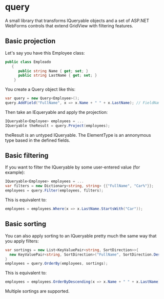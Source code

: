 query
=====

A small library that transforms IQueryable objects and a set of ASP.NET WebForms controls that extend GridView with filtering features.

Basic projection
----------------
Let's say you have this Employee class:  
```csharp
public class Empleado  
   {  
      public string Name { get; set; }  
      public string LastName { get; set; }  
    }
```

You create a Query object like this:
```csharp
var query = new Query<Employee>();
query.AddField("FullName", x => x.Name + " " + x.LastName); // FieldName = "FullName"
```

Then take an IEqueryable<Employee> and apply the projection:
```csharp
IQueryable<Employee> employees = ...
IQueryable theResult = query.Project(employees);
```
theResult is an untyped IQueryable. The ElementType is an annonymous type based in the defined fields.

Basic filtering
---------------
If you want to filter the IQueryable<Employee> by some user-entered value (for example):
```csharp
IQueryable<Employee> employees = ...
var filters = new Dictionary<string, string> {{"FullName", "Car%"}};   // '%' acts as the wildcard
employees = query.Filter(employees, filters);
```
This is equivalent to:
```csharp
employees = employees.Where(x => x.LastName.StartsWith("Car"));
```
Basic sorting
-------------
You can also apply sorting to an IQueryable pretty much the same way that you apply filters:
```csharp
var sortings = new List<KeyValuePair<string, SortDirection>>{
  new KeyValuePair<string, SortDirection>("FullName", SortDirection.Descending)
}
employees = query.OrderBy(employees, sortings);
```
This is equivalent to:
```csharp
employees = employees.OrderByDescending(x => x.Name + " " + x.LastName);
```
Multiple sortings are supported.
